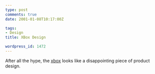 ```yaml
---
type: post
comments: true
date: 2001-01-08T10:17:00Z

tags:
- Design
title: XBox Design

wordpress_id: 1472
---
```


After all the hype, the [xbox](http://www.xbox.com) looks like a disappointing piece of product design.
